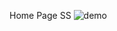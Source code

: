 Home Page SS
![demo](https://user-images.githubusercontent.com/43407064/98472523-c33ec980-221d-11eb-8019-4e64f3bce01b.png)


